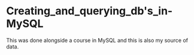 # Creating_and_querying_db's_in-MySQL
This was done alongside a course in MySQL and this is also my source of data.
